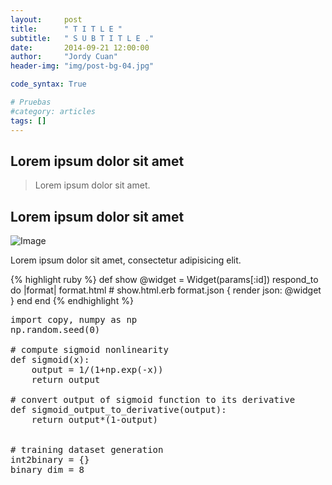 ```yaml
---
layout:     post
title:      " T I T L E "
subtitle:   " S U B T I T L E ."
date:       2014-09-21 12:00:00
author:     "Jordy Cuan"
header-img: "img/post-bg-04.jpg"

code_syntax: True

# Pruebas
#category: articles
tags: []
---
```


<p></p>

<p></p>

<p></p>

<h2 class="section-heading">Lorem ipsum dolor sit amet</h2>

<p></p>

<p></p>

<blockquote>Lorem ipsum dolor sit amet.</blockquote>

<p></p>

<h2 class="section-heading">Lorem ipsum dolor sit amet</h2>

<p></p>

<img src="{{ site.baseurl }}/img/post-sample-image.jpg" alt="Image">

<span class="caption text-muted">Lorem ipsum dolor sit amet, consectetur adipisicing elit.</span>

<p></p>

<p></p>


{% highlight ruby %}
def show
  @widget = Widget(params[:id])
  respond_to do |format|
    format.html # show.html.erb
    format.json { render json: @widget }
  end
end
{% endhighlight %}


<pre class="brush: python">
import copy, numpy as np
np.random.seed(0)

# compute sigmoid nonlinearity
def sigmoid(x):
    output = 1/(1+np.exp(-x))
    return output

# convert output of sigmoid function to its derivative
def sigmoid_output_to_derivative(output):
    return output*(1-output)


# training dataset generation
int2binary = {}
binary_dim = 8
</pre>


<p></p>

<p></p>

<p></p>

<p></p>

<p></p>

<p></p>

<p></p>
